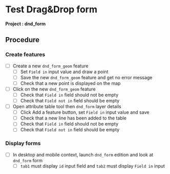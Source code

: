 # Test Drag&Drop form

**Project : dnd_form**

## Procedure

### Create features

* [ ] Create a new `dnd_form_geom` feature
  * [ ] Set `Field in` input value and draw a point
  * [ ] Save the new `dnd_form_geom` feature and get no error message
  * [ ] Check that a new point is displayed on the map
* [ ] Click on the new `dnd_form_geom` feature
  * [ ] Check that `Field in`  field should not be empty
  * [ ] Check that `Field not in` field should be empty

* [ ] Open attribute table tool then `dnd_form` layer details
  * [ ] Click Add a feature button, set `Field in` input value and save
  * [ ] Check that a new line has been added to the table
  * [ ] Check that `Field in` field should not be empty
  * [ ] Check that `Field not in` field should be empty

### Display forms

* [ ] In desktop and mobile context, launch `dnd_form` edition and look at `dnd_form` form
  * [ ] `tab1` must display `id` input field and `tab2` must display `Field in` input
